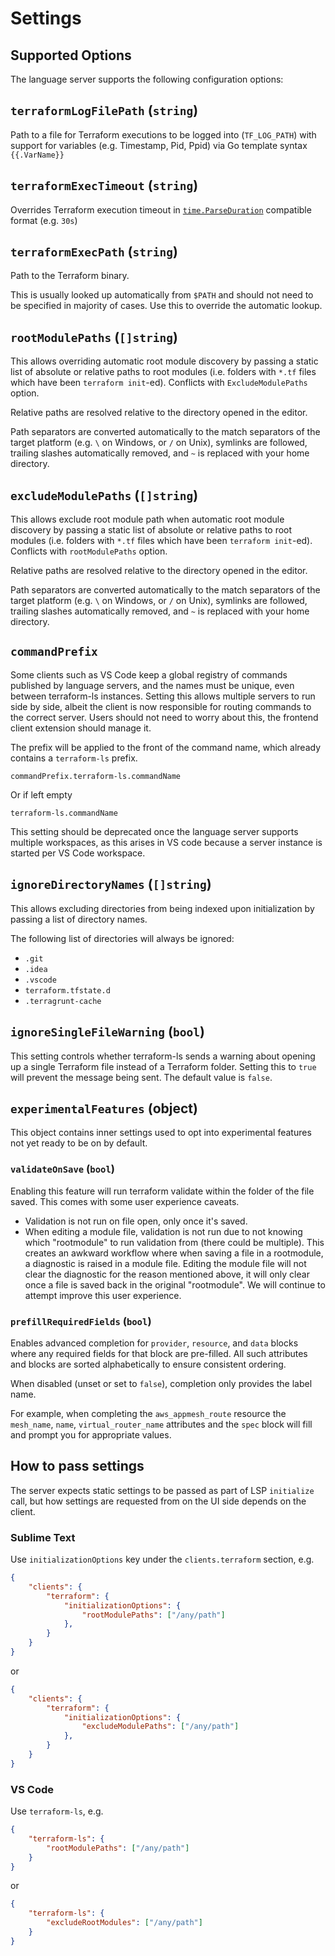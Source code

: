 # Settings

## Supported Options

The language server supports the following configuration options:

## `terraformLogFilePath` (`string`)

Path to a file for Terraform executions to be logged into (`TF_LOG_PATH`)
with support for variables (e.g. Timestamp, Pid, Ppid) via Go template
syntax `{{.VarName}}`

## `terraformExecTimeout` (`string`)

Overrides Terraform execution timeout in [`time.ParseDuration`](https://pkg.go.dev/time#ParseDuration)
compatible format (e.g. `30s`)

## `terraformExecPath` (`string`)

Path to the Terraform binary.

This is usually looked up automatically from `$PATH` and should not need to be
specified in majority of cases. Use this to override the automatic lookup.

## `rootModulePaths` (`[]string`)

This allows overriding automatic root module discovery by passing a static list
of absolute or relative paths to root modules (i.e. folders with `*.tf` files
which have been `terraform init`-ed). Conflicts with `ExcludeModulePaths` option.

Relative paths are resolved relative to the directory opened in the editor.

Path separators are converted automatically to the match separators
of the target platform (e.g. `\` on Windows, or `/` on Unix),
symlinks are followed, trailing slashes automatically removed,
and `~` is replaced with your home directory.

## `excludeModulePaths` (`[]string`)

This allows exclude root module path when automatic root module discovery by passing a static list
of absolute or relative paths to root modules (i.e. folders with `*.tf` files
which have been `terraform init`-ed). Conflicts with `rootModulePaths` option.

Relative paths are resolved relative to the directory opened in the editor.

Path separators are converted automatically to the match separators
of the target platform (e.g. `\` on Windows, or `/` on Unix),
symlinks are followed, trailing slashes automatically removed,
and `~` is replaced with your home directory.

## `commandPrefix`

Some clients such as VS Code keep a global registry of commands published by language
servers, and the names must be unique, even between terraform-ls instances. Setting
this allows multiple servers to run side by side, albeit the client is now responsible
for routing commands to the correct server. Users should not need to worry about
this, the frontend client extension should manage it.

The prefix will be applied to the front of the command name, which already contains
a `terraform-ls` prefix.

`commandPrefix.terraform-ls.commandName`

Or if left empty

`terraform-ls.commandName`

This setting should be deprecated once the language server supports multiple workspaces,
as this arises in VS code because a server instance is started per VS Code workspace.

## `ignoreDirectoryNames` (`[]string`)

This allows excluding directories from being indexed upon initialization by passing a list of directory names.

The following list of directories will always be ignored:

- `.git`
- `.idea`
- `.vscode`
- `terraform.tfstate.d`
- `.terragrunt-cache`

## `ignoreSingleFileWarning` (`bool`)

This setting controls whether terraform-ls sends a warning about opening up a single Terraform file instead of a Terraform folder. Setting this to `true` will prevent the message being sent. The default value is `false`.

## `experimentalFeatures` (object)

This object contains inner settings used to opt into experimental features not yet ready to be on by default.

### `validateOnSave` (`bool`)

Enabling this feature will run terraform validate within the folder of the file saved. This comes with some user experience caveats.
 - Validation is not run on file open, only once it's saved.
 - When editing a module file, validation is not run due to not knowing which "rootmodule" to run validation from (there could be multiple). This creates an awkward workflow where when saving a file in a rootmodule, a diagnostic is raised in a module file. Editing the module file will not clear the diagnostic for the reason mentioned above, it will only clear once a file is saved back in the original "rootmodule". We will continue to attempt improve this user experience.

### `prefillRequiredFields` (`bool`)

Enables advanced completion for `provider`, `resource`, and `data` blocks where any required fields for that block are pre-filled. All such attributes and blocks are sorted alphabetically to ensure consistent ordering.

When disabled (unset or set to `false`), completion only provides the label name.

For example, when completing the `aws_appmesh_route` resource the `mesh_name`, `name`, `virtual_router_name` attributes and the `spec` block will fill and prompt you for appropriate values.

## How to pass settings

The server expects static settings to be passed as part of LSP `initialize` call,
but how settings are requested from on the UI side depends on the client.

### Sublime Text

Use `initializationOptions` key under the `clients.terraform` section, e.g.

```json
{
	"clients": {
		"terraform": {
			"initializationOptions": {
				"rootModulePaths": ["/any/path"]
			},
		}
	}
}
```
or
```json
{
	"clients": {
		"terraform": {
			"initializationOptions": {
				"excludeModulePaths": ["/any/path"]
			},
		}
	}
}
```

### VS Code

Use `terraform-ls`, e.g.

```json
{
	"terraform-ls": {
		"rootModulePaths": ["/any/path"]
	}
}
```
or
```json
{
	"terraform-ls": {
		"excludeRootModules": ["/any/path"]
	}
}
